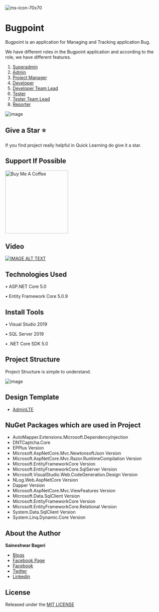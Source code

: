 ![ms-icon-70x70](https://github.com/saineshwar/Bugpoint/blob/main/ladybug64.png)
# Bugpoint
Bugpoint is an application for Managing and Tracking application Bug.

We have different roles in the Bugpoint application and according to the role, we have different features.

1.	[Superadmin](https://tutexchange.com/bugpoint-all-super-admin-features/)
2.	[Admin](https://tutexchange.com/quick-view-at-admin-user-features-of-bugpoint-application/)
3.	[Project Manager](https://tutexchange.com/quick-view-at-project-manager-features-of-bugpoint-application/)
4.	[Developer](https://tutexchange.com/quick-view-at-developer-features-of-bugpoint-application/)
5.	[Developer Team Lead](https://tutexchange.com/quick-view-at-developer-teamlead-features-of-bugpoint-application/)
6.	[Tester](https://tutexchange.com/quick-view-at-tester-user-features-of-bugpoint-application/)
7.	[Tester Team Lead](https://tutexchange.com/quick-view-at-tester-teamlead-user-features-of-bugpoint-application/)
8.	[Reporter](https://tutexchange.com/quick-view-at-reporter-features-of-bugpoint-application/)

![image](https://github.com/saineshwar/Bugpoint/blob/main/bugpoint1.png)

## Give a Star ⭐️
If you find project really helpful in Quick Learning do give it a star. 

## Support If Possible 
<a href="https://www.buymeacoffee.com/f8lkgf5" rel="nofollow"><img src="https://camo.githubusercontent.com/3ba8042b343d12b84b85d2e6563376af4150f9cd09e72428349c1656083c8b5a/68747470733a2f2f63646e2e6275796d6561636f666665652e636f6d2f627574746f6e732f64656661756c742d6f72616e67652e706e67" alt="Buy Me A Coffee" 
width="200" data-canonical-src="https://cdn.buymeacoffee.com/buttons/default-orange.png" style="max-width:100%;"></a>

## Video 
[![IMAGE ALT TEXT](https://github.com/saineshwar/Bugpoint/blob/main/maxresdefault.jpg)](https://youtu.be/COwL07RQQhM "Video Title")


## Technologies Used
•	ASP.NET Core 5.0

•	Entity Framework Core 5.0.9

## Install Tools
•	Visual Studio 2019

•	SQL Server 2019

•	.NET Core SDK 5.0

## Project Structure
Project Structure is simple to understand.

![image](https://github.com/saineshwar/Bugpoint/blob/main/Solution.png)

## Design Template
* [AdminLTE](https://github.com/ColorlibHQ/AdminLTE) 

## NuGet Packages which are used in Project
* AutoMapper.Extensions.Microsoft.DependencyInjection 
* DNTCaptcha.Core 
* EPPlus Version
* Microsoft.AspNetCore.Mvc.NewtonsoftJson Version
* Microsoft.AspNetCore.Mvc.Razor.RuntimeCompilation Version
* Microsoft.EntityFrameworkCore Version
* Microsoft.EntityFrameworkCore.SqlServer Version
* Microsoft.VisualStudio.Web.CodeGeneration.Design Version
* NLog.Web.AspNetCore Version
* Dapper Version
* Microsoft.AspNetCore.Mvc.ViewFeatures Version
* Microsoft.Data.SqlClient Version
* Microsoft.EntityFrameworkCore Version
* Microsoft.EntityFrameworkCore.Relational Version
* System.Data.SqlClient Version
* System.Linq.Dynamic.Core Version

## About the Author
**Saineshwar Bageri**
* [Blogs](https://tutexchange.com/)  
* [Facebook Page](https://www.facebook.com/Tutexchange)  
* [Facebook](https://www.facebook.com/saineshwar.bageri)  
* [Twitter](https://twitter.com/saihacksoft)  
* [Linkedin](https://www.linkedin.com/in/saineshwar-bageri-mvp-35200440)  

## License
Released under the [MIT LICENSE](https://github.com/saineshwar/Bugpoint/blob/main/LICENSE)
